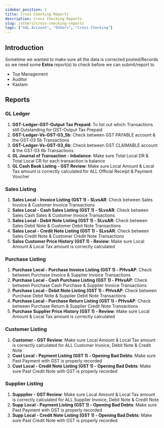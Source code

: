 ```yaml
---
sidebar_position: 1
title: Cross Checking Reports
description: Cross Checking Reports
slug: /others/cross-checking-reports
tags: ["SQL Account", "Others", "Cross Checking"]
---
```


## Introduction

Sometime we wanted to make sure all the data is corrected posted/Records so we need some **Extra** report(s) to check before we can submit/report to

- Top Management
- Auditor
- Kastam

## Reports

### GL Ledger

1. **GST-Ledger-GST-Output Tax Prepaid**: To list out which Transactions still Outstanding for GST-Output Tax Prepaid
2. **GST-Ledger-Vs-GST-03_5b**: Check between GST PAYABLE account & the GST-03 5b Transactions
3. **GST-Ledger-Vs-GST-03_6b**: Check between GST CLAIMABLE account & the GST-03 6b Transactions
4. **GL Journal of Transaction - Inbalance**: Make sure Total Local DR & Total Local CR for each transaction is balance
5. **GL Cash Book Listing - GST Review**: Make sure Local Amount & Local Tax amount is correctly calculated for ALL Official Receipt & Payment Voucher

### Sales Listing

1. **Sales Local - Invoice Listing (GST 1) - SLvsAR**: Check between Sales Invoice & Customer Invoice Transactions
2. **Sales Local - Cash Sales Listing (GST 1) - SLvsAR**: Check between Sales Cash Sales & Customer Invoice Transactions
3. **Sales Local - Debit Note Listing (GST 1) - SLvsAR**: Check between Sales Debit Note & Customer Debit Note Transactions
4. **Sales Local - Credit Note Listing (GST 1) - SLvsAR**: Check between Sales Credit Note & Customer Credit Note Transactions
5. **Sales Customer Price History (GST 1) - Review**: Make sure Local Amount & Local Tax amount is correctly calculated

### Purchase Listing

1. **Purchase Local - Purchase Invoice Listing (GST 1) - PHvsAP**: Check between Purchase Invoice & Supplier Invoice Transactions
2. **Purchase Local - Cash Purchase Listing (GST 1) - PHvsAP**: Check between Purchase Cash Purchase & Supplier Invoice Transactions
3. **Purchase Local - Debit Note Listing (GST 1) - PHvsAP**: Check between Purchase Debit Note & Supplier Debit Note Transactions
4. **Purchase Local - Purchase Return Listing (GST 1) - PHvsAP**: Check between Purchase Return & Supplier Credit Note Transactions
5. **Purchase Supplier Price History (GST 1) - Review**: Make sure Local Amount & Local Tax amount is correctly calculated

### Customer Listing

1. **Customer - GST Review**: Make sure Local Amount & Local Tax amount is correctly calculated for ALL Customer Invoice, Debit Note & Credit Note
2. **Cust Local - Payment Listing (GST 1) - Opening Bad Debts**: Make sure Past Payment with GST is properly recorded
3. **Cust Local - Credit Note Listing (GST 1) - Opening Bad Debts**: Make sure Past Credit Note with GST is properly recorded

### Supplier Listing

1. **Suppplier - GST Review**: Make sure Local Amount & Local Tax amount is correctly calculated for ALL Supplier Invoice, Debit Note & Credit Note
2. **Supp Local - Payment Listing (GST 1) - Opening Bad Debts**: Make sure Past Payment with GST is properly recorded
3. **Supp Local - Credit Note Listing (GST 1) - Opening Bad Debts**: Make sure Past Credit Note with GST is properly recorded